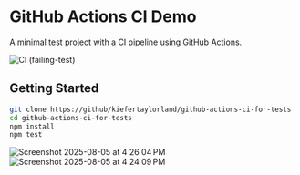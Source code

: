 # GitHub Actions CI Demo

A minimal test project with a CI pipeline using GitHub Actions.

![CI (failing-test)](https://github.com/kiefertaylorland/github-actions-ci-for-tests/actions/workflows/test.yml/badge.svg?branch=demo/failing-test)

## Getting Started

```bash
git clone https://github/kiefertaylorland/github-actions-ci-for-tests
cd github-actions-ci-for-tests
npm install
npm test
```

![Screenshot 2025-08-05 at 4 26 04 PM](https://github.com/user-attachments/assets/424a8423-12b3-436d-a441-f2445fbb08aa)
![Screenshot 2025-08-05 at 4 24 09 PM](https://github.com/user-attachments/assets/bca2574e-d1f6-4d43-b9e6-ba2503e9ec2e)

